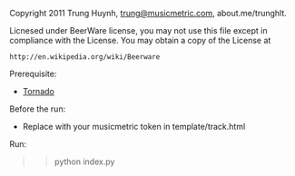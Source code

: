 Copyright 2011 Trung Huynh, trung@musicmetric.com, about.me/trunghlt.

Licnesed under BeerWare license, you may not use this file except in 
compliance with the License. You may obtain a copy of the 
License at

    http://en.wikipedia.org/wiki/Beerware


Prerequisite:
- [Tornado](http://www.tornadoweb.org/)

Before the run:
- Replace with your musicmetric token in template/track.html

Run:
>> python index.py
